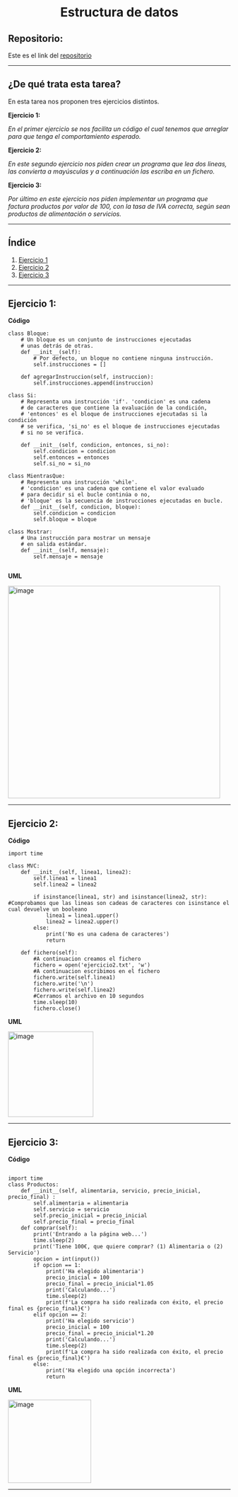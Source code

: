 <h1 align="center">	Estructura de datos</h1>

<h2>Repositorio:</h2>

Este es el link del [repositorio](https://github.com/albabernal03/Estructura_de_Datos)
***
<h2>¿De qué trata esta tarea?</h2>

En esta tarea nos proponen tres ejercicios distintos.



**Ejercicio 1:**

*En el primer ejercicio se nos facilita un código el cual tenemos que arreglar para que tenga el comportamiento esperado.*

**Ejercicio 2:**

*En este segundo ejercicio nos piden crear un programa que lea dos lineas, las convierta a mayúsculas y a continuación las escriba en un fichero.*

**Ejercicio 3:**

*Por último en este ejercicio nos piden implementar un programa que factura productos por valor de 100, con la tasa de IVA correcta, según sean productos de alimentación o servicios.*

***
## Índice

1. [Ejercicio 1](#id1)
2. [Ejercicio 2](#id2)
3. [Ejercicio 3](#id3)

***

## Ejercicio 1:<a name="id1"></a>

**Código**

```
class Bloque: 
    # Un bloque es un conjunto de instrucciones ejecutadas 
    # unas detrás de otras. 
    def __init__(self): 
        # Por defecto, un bloque no contiene ninguna instrucción. 
        self.instrucciones = [] 
 
    def agregarInstruccion(self, instruccion): 
        self.instrucciones.append(instruccion) 
 
class Si: 
    # Representa una instrucción 'if'. 'condicion' es una cadena 
    # de caracteres que contiene la evaluación de la condición, 
    # 'entonces' es el bloque de instrucciones ejecutadas si la condición 
    # se verifica, 'si_no' es el bloque de instrucciones ejecutadas 
    # si no se verifica. 
 
    def __init__(self, condicion, entonces, si_no): 
        self.condicion = condicion 
        self.entonces = entonces 
        self.si_no = si_no 
 
class MientrasQue: 
    # Representa una instrucción 'while'. 
    # 'condicion' es una cadena que contiene el valor evaluado 
    # para decidir si el bucle continúa o no, 
    # 'bloque' es la secuencia de instrucciones ejecutadas en bucle. 
    def __init__(self, condicion, bloque): 
        self.condicion = condicion 
        self.bloque = bloque 
 
class Mostrar: 
    # Una instrucción para mostrar un mensaje 
    # en salida estándar. 
    def __init__(self, mensaje): 
        self.mensaje = mensaje 


```

**UML**

<img width="480" alt="image" src="https://user-images.githubusercontent.com/91721875/166558356-cb2c8087-e561-4b8b-819f-f74a34b84602.png">

***

## Ejercicio 2:<a name="id2"></a>

**Código**

```
import time

class MVC:
    def __init__(self, linea1, linea2):
        self.linea1 = linea1
        self.linea2 = linea2

        if isinstance(linea1, str) and isinstance(linea2, str): #Comprobamos que las lineas son cadeas de caracteres con isinstance el cual devuelve un booleano
            linea1 = linea1.upper()
            linea2 = linea2.upper()
        else:
            print('No es una cadena de caracteres')
            return

    def fichero(self):
        #A continuacion creamos el fichero
        fichero = open('ejercicio2.txt', 'w')
        #A continuacion escribimos en el fichero
        fichero.write(self.linea1)
        fichero.write('\n')
        fichero.write(self.linea2)
        #Cerramos el archivo en 10 segundos
        time.sleep(10)
        fichero.close()
```

**UML**

<img width="193" alt="image" src="https://user-images.githubusercontent.com/91721875/166558853-e1b15290-f644-4635-9439-e778a55b7e2f.png">

***

## Ejercicio 3:<a name="id3"></a>

**Código**

```

import time
class Productos:
    def __init__(self, alimentaria, servicio, precio_inicial, precio_final) :
        self.alimentaria = alimentaria
        self.servicio = servicio
        self.precio_inicial = precio_inicial
        self.precio_final = precio_final
    def comprar(self):
        print('Entrando a la página web...')
        time.sleep(2)
        print('Tiene 100€, que quiere comprar? (1) Alimentaria o (2) Servicio')
        opcion = int(input())
        if opcion == 1:
            print('Ha elegido alimentaria')
            precio_inicial = 100
            precio_final = precio_inicial*1.05
            print('Calculando...')
            time.sleep(2)
            print(f'La compra ha sido realizada con éxito, el precio final es {precio_final}€')
        elif opcion == 2:
            print('Ha elegido servicio')
            precio_inicial = 100
            precio_final = precio_inicial*1.20
            print('Calculando...')
            time.sleep(2)
            print(f'La compra ha sido realizada con éxito, el precio final es {precio_final}€')
        else:
            print('Ha elegido una opción incorrecta')
            return
```

**UML**

<img width="188" alt="image" src="https://user-images.githubusercontent.com/91721875/166559338-c67fb1cc-c2f2-451f-a7fe-52a5bc47794e.png">


***

